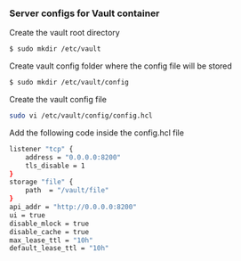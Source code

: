 ### Server configs for Vault container

Create the vault root directory
```bash
$ sudo mkdir /etc/vault
```

Create vault config folder where the config file will be stored
```bash
$ sudo mkdir /etc/vault/config
```

Create the vault config file
```bash
sudo vi /etc/vault/config/config.hcl
```

Add the following code inside the config.hcl file
```bash
listener "tcp" {
    address = "0.0.0.0:8200"
    tls_disable = 1
}
storage "file" {
    path  = "/vault/file"
}
api_addr = "http://0.0.0.0:8200"
ui = true
disable_mlock = true
disable_cache = true
max_lease_ttl = "10h"
default_lease_ttl = "10h"
```
